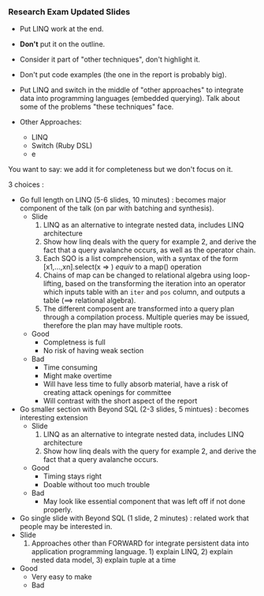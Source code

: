 ### Research Exam Updated Slides

 - Put LINQ work at the end.
 - **Don't** put it on the outline.
 - Consider it part of "other techniques", don't highlight it.
 - Don't put code examples (the one in the report is probably big).
 - Put LINQ and switch in the middle of "other approaches" to integrate data into programming languages (embedded querying). Talk about some of the problems "these techniques" face. 

 
 
 - Other Approaches: 
   - LINQ
   - Switch (Ruby DSL)
   - e
 

You want to say: we add it for completeness but we don't focus on it.

3 choices :

 - Go full length on LINQ (5-6 slides, 10 minutes) : becomes major component of the talk (on par with batching and synthesis). 
   - Slide
     1. LINQ as an alternative to integrate nested data, includes LINQ architecture 
     2. Show how linq deals with the query for example 2, and derive the fact that a query avalanche occurs, as well as the operator chain.
     3. Each SQO is a list comprehension, with a syntax of the form [x1,...,xn].select(x => ) *equiv* to a map() operation
     4. Chains of map can be changed to relational algebra using loop-lifting, based on the transforming the iteration into an operator which inputs table with an `iter` and `pos` column, and outputs a table (==> relational algebra).
     5. The different composent are transformed into a query plan through a compilation process. Multiple queries may be issued, therefore the plan may have multiple roots. 
   - Good
     - Completness is full
     - No risk of having weak section
   - Bad
     - Time consuming
     - Might make overtime
     - Will have less time to fully absorb material, have a risk of creating attack openings for committee
     - Will contrast with the short aspect of the report
 - Go smaller section with Beyond SQL (2-3 slides, 5 mintues) : becomes interesting extension
   - Slide
     1. LINQ as an alternative to integrate nested data, includes LINQ architecture 
     2. Show how linq deals with the query for example 2, and derive the fact that a query avalanche occurs. 
   - Good
     - Timing stays right
     - Doable without too much trouble
   - Bad
     - May look like essential component that was left off if not done properly.
 - Go single slide with Beyond SQL (1 slide, 2 minutes) : related work that people may be interested in.
  - Slide
      1. Approaches other than FORWARD for integrate persistent data into application programming language. 1) explain LINQ, 2) explain nested data model, 3) explain tuple at a time 
  - Good
     - Very easy to make
     - Bad

